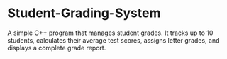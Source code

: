 # Student-Grading-System
A simple C++ program that manages student grades. It tracks up to 10 students, calculates their average test scores, assigns letter grades, and displays a complete grade report.
